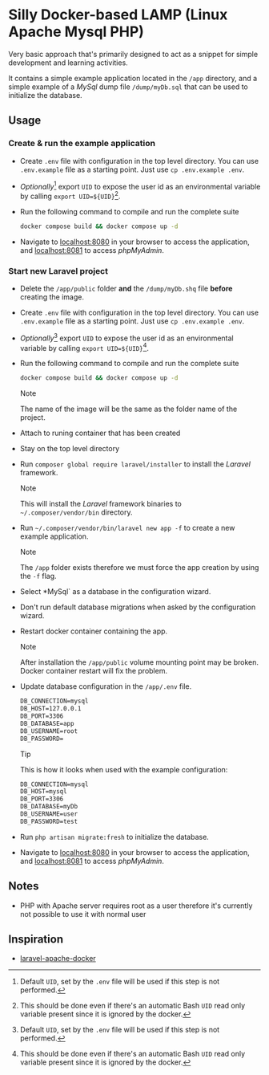 # Silly Docker-based LAMP (Linux Apache Mysql PHP)

Very basic approach that's primarily designed to act as a snippet for simple development and learning activities.

It contains a simple example application located in the `/app` directory, and a simple example of a *MySql* dump file `/dump/myDb.sql` that can be used to initialize the database.

## Usage

### Create & run the example application

- Create `.env` file with configuration in the top level directory. You can use `.env.example` file as a starting point. Just use `cp .env.example .env`.
- *Optionally*[^1] export `UID` to expose the user id as an environmental variable by calling `export UID=${UID}`[^2].
- Run the following command to compile and run the complete suite

    ```sh
    docker compose build && docker compose up -d
    ```

- Navigate to [localhost:8080](localhost:8080) in your browser to access the application, and [localhost:8081](localhost:8081) to access *phpMyAdmin*.

### Start new Laravel project

- Delete the `/app/public` folder **and** the `/dump/myDb.shq` file **before** creating the image.
- Create `.env` file with configuration in the top level directory. You can use `.env.example` file as a starting point. Just use `cp .env.example .env`.
- *Optionally*[^1] export `UID` to expose the user id as an environmental variable by calling `export UID=${UID}`[^2].
- Run the following command to compile and run the complete suite

    ```sh
    docker compose build && docker compose up -d
    ```

    > [!NOTE]
    >
    > The name of the image will be the same as the folder name of the project.

- Attach to runing container that has been created
- Stay on the top level directory
- Run `composer global require laravel/installer` to install the *Laravel* framework.

    > [!NOTE]
    >
    > This will install the *Laravel* framework binaries to `~/.composer/vendor/bin` directory.

- Run `~/.composer/vendor/bin/laravel new app -f` to create a new example application.

    > [!NOTE]
    >
    > The `/app` folder exists therefore we must force the app creation by using the `-f` flag.

- Select *MySql` as a database in the configuration wizard.
- Don't run default database migrations when asked by the configuration wizard.
- Restart docker container containing the app.

    > [!NOTE]
    >
    > After installation the `/app/public` volume mounting point may be broken. Docker container restart will fix the problem.

- Update database configuration in the `/app/.env` file.

    ```txt
    DB_CONNECTION=mysql
    DB_HOST=127.0.0.1
    DB_PORT=3306
    DB_DATABASE=app
    DB_USERNAME=root
    DB_PASSWORD=
    ```

    > [!TIP]
    > 
    > This is how it looks when used with the example configuration:
    > ```txt
    > DB_CONNECTION=mysql
    > DB_HOST=mysql
    > DB_PORT=3306
    > DB_DATABASE=myDb
    > DB_USERNAME=user
    > DB_PASSWORD=test
    > ```

- Run `php artisan migrate:fresh` to initialize the database.
- Navigate to [localhost:8080](localhost:8080) in your browser to access the application, and [localhost:8081](localhost:8081) to access *phpMyAdmin*.


[^1]: Default `UID`, set by the `.env` file will be used if this step is not performed.  
[^2]: This should be done even if there's an automatic Bash `UID` read only variable present since it is ignored by the docker.

## Notes

- PHP with Apache server requires root as a user therefore it's currently not possible to use it with normal user

## Inspiration

- [laravel-apache-docker](https://github.com/veevidify/laravel-apache-docker/tree/master)
